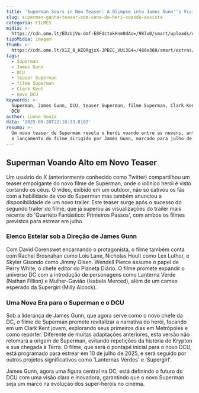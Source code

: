 ```yaml
---
title: 'Superman Soars in New Teaser: A Glimpse into James Gunn''s Vision for DCU'
slug: superman-ganha-teaser-com-cena-do-heri-voando-assista
categoria: FILMES
midia: >-
  https://cdn.ome.lt/EDzUjVu-dmf-E8FdctokHnm0dAo=/987x0/smart/uploads/conteudo/fotos/Design_sem_nome2.png
tipoMidia: imagem
thumb: >-
  https://cdn.ome.lt/X1Z_0_HZQRgjxX-JPBIC_VUi3G4=/480x360/smart/extras/conteudos/Design_sem_nome2.png
tags:
  - Superman
  - James Gunn
  - DCU
  - teaser Superman
  - filme Superman
  - Clark Kent
  - novo DCU
keywords: >-
  Superman, James Gunn, DCU, teaser Superman, filme Superman, Clark Kent, novo
  DCU
author: Luana Souza
data: '2025-05-20T22:18:33.810Z'
resumo: >-
  Um novo teaser de Superman revela o herói voando entre as nuvens, antecipando
  o lançamento do filme dirigido por James Gunn, marcado para julho de 2025.
---
```


## Superman Voando Alto em Novo Teaser

<blockquote class="twitter-tweet"><a href="https://twitter.com/user/status/1924814510805618795"></a></blockquote>

Um usuário do X (anteriormente conhecido como Twitter) compartilhou um teaser empolgante do novo filme de Superman, onde o icônico herói é visto cortando os céus. O vídeo, exibido em um outdoor, não só cativou os fãs com a habilidade de voo do Superman mas também anunciou a disponibilidade de um novo trailer. Este teaser surge após o sucesso do segundo trailer do filme, que já superou as visualizações do trailer mais recente do 'Quarteto Fantástico: Primeiros Passos', com ambos os filmes previstos para estrear em julho.

### Elenco Estelar sob a Direção de James Gunn

Com David Corenswet encarnando o protagonista, o filme também conta com Rachel Brosnahan como Lois Lane, Nicholas Hoult como Lex Luthor, e Skyler Gisondo como Jimmy Olsen. Wendell Pierce assume o papel de Perry White, o chefe editor do Planeta Diário. O filme promete expandir o universo DC com a introdução de personagens como Lanterna Verde (Nathan Fillion) e Mulher-Gavião (Isabela Merced), além de um cameo esperado da Supergirl (Milly Alcock).

### Uma Nova Era para o Superman e o DCU

Sob a liderança de James Gunn, que agora serve como o novo chefe da DC, o filme de Superman promete revitalizar a narrativa do herói, focando em um Clark Kent jovem, explorando seus primeiros dias em Metrópoles e como repórter. Diferente de muitas adaptações anteriores, esta versão não retomará a origem de Superman, evitando repetições da história de Krypton e sua chegada à Terra. O filme, que será o pontapé inicial para o novo DCU, está programado para estrear em 10 de julho de 2025, e será seguido por outros projetos significativos como 'Lanternas Verdes' e 'Supergirl'.

James Gunn, agora uma figura central na DC, está definindo o futuro do DCU com uma visão clara e inovadora, garantindo que o novo Superman seja um marco na evolução dos super-heróis no cinema.
